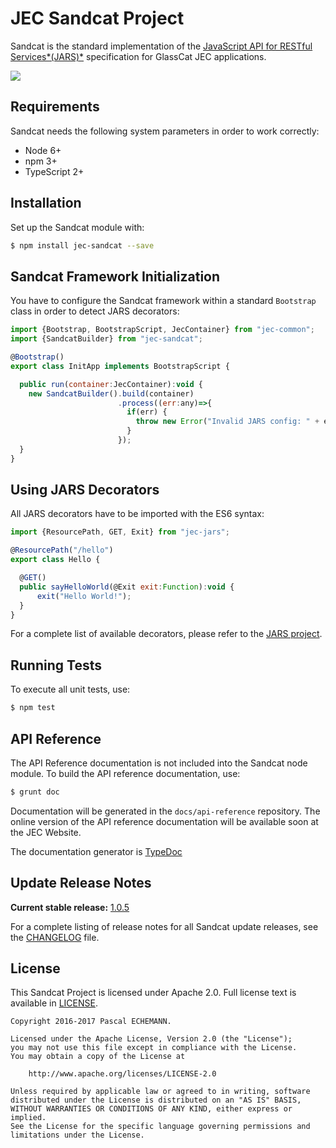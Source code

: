 # JEC Sandcat Project

Sandcat is the standard implementation of the [JavaScript API for RESTful Services*(JARS)*][jec-jars-url]
specification for GlassCat JEC applications.

[![][jec-logo]][jec-url]

## Requirements

Sandcat needs the following system parameters in order to work correctly:

- Node 6+
- npm 3+
- TypeScript 2+

## Installation

Set up the Sandcat module with:

```bash
$ npm install jec-sandcat --save
```

## Sandcat Framework Initialization

You have to configure the Sandcat framework within a standard `Bootstrap` class
in order to detect JARS decorators:

```javascript
import {Bootstrap, BootstrapScript, JecContainer} from "jec-common";
import {SandcatBuilder} from "jec-sandcat";

@Bootstrap()
export class InitApp implements BootstrapScript {

  public run(container:JecContainer):void {
    new SandcatBuilder().build(container)
                        .process((err:any)=>{
                          if(err) {
                            throw new Error("Invalid JARS config: " + err);
                          }
                        });
  }
}
```

## Using JARS Decorators

All JARS decorators have to be imported with the ES6 syntax:

```javascript
import {ResourcePath, GET, Exit} from "jec-jars";

@ResourcePath("/hello")
export class Hello {

  @GET()
  public sayHelloWorld(@Exit exit:Function):void {
      exit("Hello World!");
  }
}
```

For a complete list of available decorators, please refer to the [JARS project][jec-jars-url].

## Running Tests

To execute all unit tests, use:

```bash
$ npm test
```

## API Reference

The API Reference documentation is not included into the Sandcat node module. To build the API reference documentation, use:

```bash
$ grunt doc
```

Documentation will be generated in the `docs/api-reference` repository.
The online version of the  API reference documentation will be available soon at the JEC Website.

The documentation generator is [TypeDoc](http://typedoc.org/)

## Update Release Notes

**Current stable release:** [1.0.5](CHANGELOG.md#jec-sandcat-1.0.5)
 
For a complete listing of release notes for all Sandcat update releases, see the [CHANGELOG](CHANGELOG.md) file. 

## License
This Sandcat Project is licensed under Apache 2.0. Full license text is available in [LICENSE](LICENSE).

```
Copyright 2016-2017 Pascal ECHEMANN.

Licensed under the Apache License, Version 2.0 (the "License");
you may not use this file except in compliance with the License.
You may obtain a copy of the License at

    http://www.apache.org/licenses/LICENSE-2.0

Unless required by applicable law or agreed to in writing, software
distributed under the License is distributed on an "AS IS" BASIS,
WITHOUT WARRANTIES OR CONDITIONS OF ANY KIND, either express or implied.
See the License for the specific language governing permissions and
limitations under the License.
```

[jec-url]: https://github.com/pechemann/JEC
[jec-jars-url]: https://github.com/pechemann/jec-jars
[jec-logo]: https://raw.githubusercontent.com/pechemann/JEC/master/assets/jec-logos/jec-logo.png